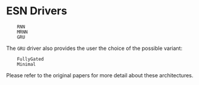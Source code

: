 # ESN Drivers
```@docs
    RNN
    MRNN
    GRU
```
The ```GRU``` driver also provides the user the choice of the possible variant:
```@docs
    FullyGated
    Minimal
```
Please refer to the original papers for more detail about these architectures.

